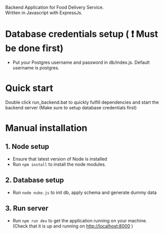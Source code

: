 Backend Application for Food Delivery Service.  
Written in Javascript with ExpressJs.  

# Database credentials setup ( :heavy_exclamation_mark: Must be done first)
* Put your Postgres username and password in db/index.js. Default username is postgres.

# Quick start
Double click run_backend.bat to quickly fulfill dependencies and start the backend server (Make sure to setup database credentials first)

# Manual installation
## 1. Node setup
* Ensure that latest version of Node is installed
* Run `npm install` to install the node modules.

## 2. Database setup
* Run `node nuke.js` to init db, apply schema and generate dummy data

## 3. Run server
* Run `npm run dev` to get the application running on your machine.  
(Check that it is up and running on [http://localhost:8000](http://localhost:8000) )

